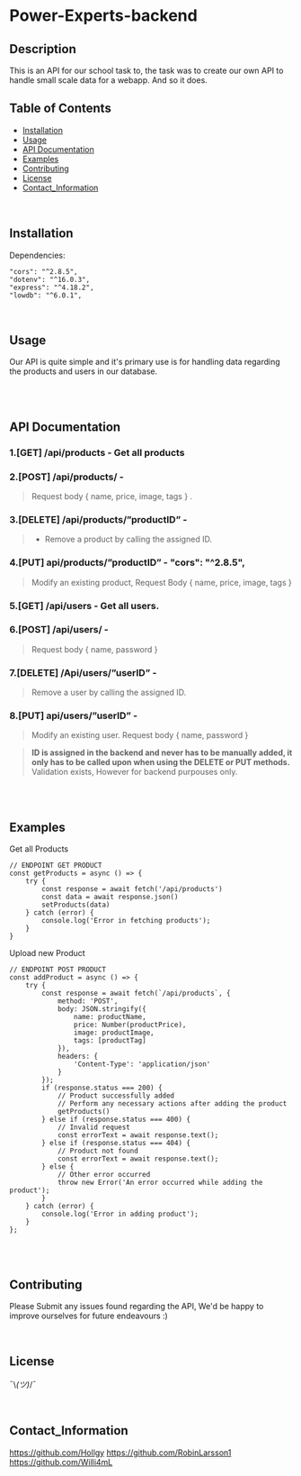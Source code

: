 # Power-Experts-backend

## Description
This is an API for our school task to, the task was to create our own API to handle small scale data for a webapp.
And so it does.

## Table of Contents
- [Installation](#installation)
- [Usage](#usage)
- [API Documentation](#api-documentation)
- [Examples](#examples)
- [Contributing](#Contributing)
- [License](#License)
- [Contact_Information](#Contact_Information)





<br>


## Installation
<a name="installation"></a>
Dependencies:

    "cors": "^2.8.5",
    "dotenv": "^16.0.3",
    "express": "^4.18.2",
    "lowdb": "^6.0.1",

<br>

## Usage
<a name="usage"></a>
Our API is quite simple and it's primary use is for handling data regarding the products and users in our database. 




<br>
<br>



## API Documentation
<a name="api-documentation"></a>

### 1.[GET]  /api/products - Get all products
### 2.[POST]  /api/products/ - 
> Request body { name, price, image, tags } .
### 3.[DELETE] /api/products/”productID” -
> - Remove a product by calling the assigned ID.
### 4.[PUT] api/products/”productID” - "cors": "^2.8.5",
> Modify an existing product, Request Body { name, price, image, tags }
### 5.[GET] /api/users - Get all users.
### 6.[POST] /api/users/ - 
> Request body { name, password }
### 7.[DELETE]  /Api/users/”userID” -
> Remove a user by calling the assigned ID.
### 8.[PUT] api/users/”userID” -
> Modify an existing user. Request body { name, password }

> **ID is assigned in the backend and never has to be manually added, it only has to be called upon when using the DELETE or PUT methods.**
> Validation exists, However for backend purpouses only.




<br>
<br>


## Examples
<a name="examples"></a>
Get all Products 

    // ENDPOINT GET PRODUCT
    const getProducts = async () => {
        try {
            const response = await fetch('/api/products')
            const data = await response.json()
            setProducts(data)
        } catch (error) {
            console.log('Error in fetching products');
        }
    }
    
Upload new Product

    // ENDPOINT POST PRODUCT
    const addProduct = async () => {
        try {
            const response = await fetch(`/api/products`, {
                method: 'POST',
                body: JSON.stringify({
                    name: productName,
                    price: Number(productPrice),
                    image: productImage,
                    tags: [productTag]
                }),
                headers: {
                    'Content-Type': 'application/json'
                }
            });
            if (response.status === 200) {
                // Product successfully added
                // Perform any necessary actions after adding the product
                getProducts()
            } else if (response.status === 400) {
                // Invalid request
                const errorText = await response.text();
            } else if (response.status === 404) {
                // Product not found
                const errorText = await response.text();
            } else {
                // Other error occurred
                throw new Error('An error occurred while adding the product');
            }
        } catch (error) {
            console.log('Error in adding product');
        }
    };



<br>
<br>

## Contributing
Please Submit any issues found regarding the API, We'd be happy to improve ourselves for future endeavours :)


<br>

## License
¯\\_(ツ)_/¯ 


<br>


## Contact_Information
https://github.com/Hollgy
https://github.com/RobinLarsson1
https://github.com/Willi4mL


